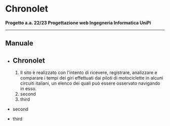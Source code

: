 # Chronolet #

**Progetto a.a. 22/23 Progettazione web Ingegneria Informatica UniPi**

----------

## Manuale ##

- ## Chronolet ##
   1. Il sito &egrave; realizzato con l'intento di ricevere, registrare, analizzare e comparare i tempi dei giri effettuati
    dai piloti di motociclette in alcuni circuiti italiani, un elenco dei quali pu&ograve; essere osservato navigando in esso.
   2. second
   3. third
   
- second
- third

